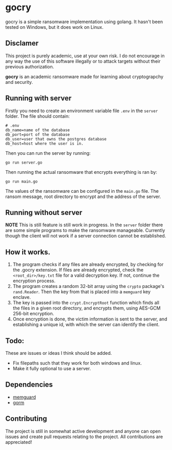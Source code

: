 # gocry

gocry is a simple ransomware implementation using golang. It hasn't been tested on Windows, but it does work on Linux.

## Disclamer

This project is purely academic, use at your own risk. I do not encourage in any way the use of this software illegally or to attack targets without their previous authorization.

**gocry** is an academic ransomware made for learning about cryptograpchy and security.

## Running with server

Firstly you need to create an environment variable file `.env` in the `server` folder. The file should contain:

```
# .env
db_name=name of the database
db_port=port of the database
db_user=user that owns the postgres database
db_host=host where the user is in.
```

Then you can run the server by running:

```
go run server.go
```

Then running the actual ransomware that encrypts everything is ran by:

```
go run main.go
```

The values of the ransomware can be configured in the `main.go` file. The ransom message, root directory to encrypt and the address of the server.

## Running without server

**NOTE** This is still feature is still work in progress. In the `server` folder there are some simple programs to make the ransomware manageable. Currently though the client will not work if a server connection cannot be established.

## How it works.

1. The program checks if any files are already encrypted, by checking for the .gocry extension. If files are already encrypted, check the `<root_dir>/key.txt` file for a valid decryption key. If not, continue the encryption process.
2. The program creates a random 32-bit array using the `crypto` package's `rand.Reader`. Then the key from that is placed into a `memguard` key enclave.
3. The key is passed into the `crypt.EncryptRoot` function which finds all the files in a given root directory, and encrypts them, using AES-GCM 256-bit encryption.
4. Once encryption is done, the victim information is sent to the server, and establishing a unique id, with which the server can identify the client.

## Todo:

These are issues or ideas I think should be added.

- Fix filepaths such that they work for both windows and linux.
- Make it fully optional to use a server.

## Dependencies

- [memguard](https://github.com/awnumar/memguard)
- [gorm](https://gorm.io/)

## Contributing

The project is still in somewhat active development and anyone can open issues and create pull requests relating to the project. All contributions are appreciated!
